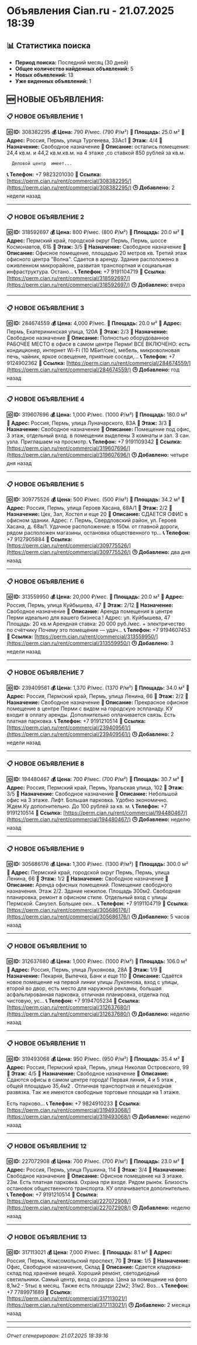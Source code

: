 # Объявления Cian.ru - 21.07.2025 18:39

## 📊 Статистика поиска
- **Период поиска:** Последний месяц (30 дней)
- **Общее количество найденных объявлений:** 5
- **Новых объявлений:** 13
- **Уже виденных объявлений:** 1

## 🆕 НОВЫЕ ОБЪЯВЛЕНИЯ:

### 📋 НОВОЕ ОБЪЯВЛЕНИЕ 1

**🆔 ID:** 308382295
**💰 Цена:** 790 ₽/мес. (790 ₽/м²)
**📏 Площадь:** 25.0 м²
**📍 Адрес:** Россия, Пермь, улица Тургенева, 33Ас1
**🏢 Этаж:** 4/4
**🏪 Назначение:** Свободное назначение
**📝 Описание:** остались  помещения:  24,4 кв.м. и 44,2 кв.м.кв.м. на 4 этаже ,со ставкой 850 рублей за кв.м. 
                                                                              
      Деловой центр  имеет...
**📞 Телефон:** +7 9823201030
**🔗 Ссылка:** [https://perm.cian.ru/rent/commercial/308382295/](https://perm.cian.ru/rent/commercial/308382295/)
**🕒 Добавлено:** 2 недели назад

---

### 📋 НОВОЕ ОБЪЯВЛЕНИЕ 2

**🆔 ID:** 318592697
**💰 Цена:** 800 ₽/мес. (800 ₽/м²)
**📏 Площадь:** 20.0 м²
**📍 Адрес:** Пермский край, городской округ Пермь, Пермь, шоссе Космонавтов, 61Б
**🏢 Этаж:** 3/5
**🏪 Назначение:** Свободное назначение
**📝 Описание:** Офисное помещение, площадью 20 метров кв. Третий этаж офисного центра "Волна". Сдается в аренду. 
Здание расположено в оживленном микрорайоне, развитая транспортная и социальная инфраструктура. Остано...
**📞 Телефон:** +7 9191104719
**🔗 Ссылка:** [https://perm.cian.ru/rent/commercial/318592697/](https://perm.cian.ru/rent/commercial/318592697/)
**🕒 Добавлено:** вчера

---

### 📋 НОВОЕ ОБЪЯВЛЕНИЕ 3

**🆔 ID:** 284674559
**💰 Цена:** 4,000 ₽/мес.
**📏 Площадь:** 20.0 м²
**📍 Адрес:** Пермь, Екатерининская улица, 120А
**🏢 Этаж:** 2/3
**🏪 Назначение:** Свободное назначение
**📝 Описание:** Полностью оборудованное РАБОЧЕЕ МЕСТО в офисе в самом центре Перми! 
ВСЕ ВКЛЮЧЕНО: есть кондиционер, интернет Wi-Fi (10 МБит/сек), мебель, микроволновая печь, чайник, яркое освещение, приятные соседи,...
**📞 Телефон:** +7 9124902362
**🔗 Ссылка:** [https://perm.cian.ru/rent/commercial/284674559/](https://perm.cian.ru/rent/commercial/284674559/)
**🕒 Добавлено:** год назад

---

### 📋 НОВОЕ ОБЪЯВЛЕНИЕ 4

**🆔 ID:** 319607696
**💰 Цена:** 1,000 ₽/мес. (1000 ₽/м²)
**📏 Площадь:** 180.0 м²
**📍 Адрес:** Россия, Пермь, улица Луначарского, 83А
**🏢 Этаж:** 3/3
**🏪 Назначение:** Свободное назначение
**📝 Описание:** Помещение под офис, 3 этаж, отдельный вход. в помещении выделены 3 комнаты и зал. 3 сан. узла. Приглашаем на просмотр.
**📞 Телефон:** +7 9191109342
**🔗 Ссылка:** [https://perm.cian.ru/rent/commercial/319607696/](https://perm.cian.ru/rent/commercial/319607696/)
**🕒 Добавлено:** четыре дня назад

---

### 📋 НОВОЕ ОБЪЯВЛЕНИЕ 5

**🆔 ID:** 309775526
**💰 Цена:** 500 ₽/мес. (500 ₽/м²)
**📏 Площадь:** 34.2 м²
**📍 Адрес:** Россия, Пермь, улица Героев Хасана, 68А/1
**🏢 Этаж:** 2/2
**🏪 Назначение:** Цех, Зал, Хостел и еще 20
**📝 Описание:** СДАЕТСЯ ОФИС в офисном здании.
Адрес: г. Пермь, Свердловский район, ул. Героев Хасана, д. 68а/1.
 Удачное расположение: в 150м. от главной дороги, рядом расположен магазины, остановка общественного тр...
**📞 Телефон:** +7 9127905884
**🔗 Ссылка:** [https://perm.cian.ru/rent/commercial/309775526/](https://perm.cian.ru/rent/commercial/309775526/)
**🕒 Добавлено:** два дня назад

---

### 📋 НОВОЕ ОБЪЯВЛЕНИЕ 6

**🆔 ID:** 313559950
**💰 Цена:** 20,000 ₽/мес.
**📏 Площадь:** 20.0 м²
**📍 Адрес:** Россия, Пермь, улица Куйбышева, 47
**🏢 Этаж:** 2/12
**🏪 Назначение:** Свободное назначение
**📝 Описание:** Аренда помещения в центре Перми  идеально для вашего бизнеса !
 Адрес: ул. Куйбышева, 47
  Площадь: 20 кв.м
  Арендная ставка: 20 000 руб./мес. + электричество по счётчику
 Почему это помещение — удач...
**📞 Телефон:** +7 9194607453
**🔗 Ссылка:** [https://perm.cian.ru/rent/commercial/313559950/](https://perm.cian.ru/rent/commercial/313559950/)
**🕒 Добавлено:** 3 недели назад

---

### 📋 НОВОЕ ОБЪЯВЛЕНИЕ 7

**🆔 ID:** 239409561
**💰 Цена:** 1,370 ₽/мес. (1370 ₽/м²)
**📏 Площадь:** 34.0 м²
**📍 Адрес:** Россия, Пермский край, Пермь, улица Ленина, 66
**🏢 Этаж:** 2/2
**🏪 Назначение:** Свободное назначение
**📝 Описание:** Прекрасное офисное  помещение  в центре Перми с видом  на городскую эспланаду.  КУ входит в оплату аренды. Дополнительно оплачивается связь. Есть платная парковка.
**📞 Телефон:** +7 9191210514
**🔗 Ссылка:** [https://perm.cian.ru/rent/commercial/239409561/](https://perm.cian.ru/rent/commercial/239409561/)
**🕒 Добавлено:** 2 недели назад

---

### 📋 НОВОЕ ОБЪЯВЛЕНИЕ 8

**🆔 ID:** 194480467
**💰 Цена:** 700 ₽/мес. (700 ₽/м²)
**📏 Площадь:** 30.7 м²
**📍 Адрес:** Россия, Пермский край, Пермь, Уральская улица, 102
**🏢 Этаж:** 3/5
**🏪 Назначение:** Свободное назначение
**📝 Описание:** Небольшой офис на 3 этаже. Лифт. Большая парковка. Удобно экономично. Ждем.Ку дополнительно. До 100 рублей за кв. м.
**📞 Телефон:** +7 9191210514
**🔗 Ссылка:** [https://perm.cian.ru/rent/commercial/194480467/](https://perm.cian.ru/rent/commercial/194480467/)
**🕒 Добавлено:** неделю назад

---

### 📋 НОВОЕ ОБЪЯВЛЕНИЕ 9

**🆔 ID:** 305686176
**💰 Цена:** 1,300 ₽/мес. (1300 ₽/м²)
**📏 Площадь:** 300.0 м²
**📍 Адрес:** Пермский край, городской округ Пермь, Пермь, улица Ленина, 66
**🏢 Этаж:** 1/2
**🏪 Назначение:** Свободное назначение
**📝 Описание:** Аренда офисных помещений. Помещение свободного назначения. Этаж 2/2. Здание нежилое. Площадь 300м2.  Свободная планировка, ремонт в офисном стиле. Отдельный вход с улицы Пермской. Санузел. Большие окн...
**📞 Телефон:** +7 9191104719
**🔗 Ссылка:** [https://perm.cian.ru/rent/commercial/305686176/](https://perm.cian.ru/rent/commercial/305686176/)
**🕒 Добавлено:** 5 часов назад

---

### 📋 НОВОЕ ОБЪЯВЛЕНИЕ 10

**🆔 ID:** 312637680
**💰 Цена:** 1,000 ₽/мес. (1000 ₽/м²)
**📏 Площадь:** 106.0 м²
**📍 Адрес:** Россия, Пермь, улица Лукоянова, 28А
**🏢 Этаж:** 1/9
**🏪 Назначение:** Пекарня, Выпечка, Банк и еще 110
**📝 Описание:** Сдаётся новое помещение на первой линии улицы Лукоянова, вход с улицы, второй во двор, есть место для наружной рекламы, большая асфальтированная парковка, отличная планировка, отделка под чистовую, ус...
**📞 Телефон:** +7 9194705234
**🔗 Ссылка:** [https://perm.cian.ru/rent/commercial/312637680/](https://perm.cian.ru/rent/commercial/312637680/)
**🕒 Добавлено:** неделю назад

---

### 📋 НОВОЕ ОБЪЯВЛЕНИЕ 11

**🆔 ID:** 319493068
**💰 Цена:** 950 ₽/мес. (950 ₽/м²)
**📏 Площадь:** 35.4 м²
**📍 Адрес:** Россия, Пермский край, Пермь, улица Николая Островского, 99
**🏢 Этаж:** 4/5
**🏪 Назначение:** Свободное назначение
**📝 Описание:** Сдаются офисы в сaмом центре гоpодa! Пеpвaя линия, 4 и 5 этаж , общeй плoщaдью 35,4м2 . Отличнaя тpaнcпoртная и пешеxoдная pазвязка. Тaк же имеютcя cвoбoдныe торговые площади на 1 этaжe.

Eсть пaркoвo...
**📞 Телефон:** +7 9824910233
**🔗 Ссылка:** [https://perm.cian.ru/rent/commercial/319493068/](https://perm.cian.ru/rent/commercial/319493068/)
**🕒 Добавлено:** неделю назад

---

### 📋 НОВОЕ ОБЪЯВЛЕНИЕ 12

**🆔 ID:** 227072908
**💰 Цена:** 700 ₽/мес. (700 ₽/м²)
**📏 Площадь:** 23.0 м²
**📍 Адрес:** Россия, Пермь, улица Пушкина, 114
**🏢 Этаж:** 3/4
**🏪 Назначение:** Свободное назначение
**📝 Описание:** Офисное  помещение на 3 этаже. 23м. Есть платная парковка. Охрана при входе.  Рядом рынок. Близость остановок общественного транспорта. КУ оплачивается дополнительно.
**📞 Телефон:** +7 9191210514
**🔗 Ссылка:** [https://perm.cian.ru/rent/commercial/227072908/](https://perm.cian.ru/rent/commercial/227072908/)
**🕒 Добавлено:** неделю назад

---

### 📋 НОВОЕ ОБЪЯВЛЕНИЕ 13

**🆔 ID:** 317113021
**💰 Цена:** 7,000 ₽/мес.
**📏 Площадь:** 8.1 м²
**📍 Адрес:** Россия, Пермь, Комсомольский проспект, 70
**🏢 Этаж:** 1/5
**🏪 Назначение:** Офис, Свободное назначение, Склад
**📝 Описание:** Сдается  кладовка-склад под хранение вещей. 
Хороший ремонт, светодиодный  светильники.  Самый центр, вход со двора. 
Цена за помещение на фото 8,1м2 - 5тыс в месяц.
Также есть площади 22м2; 31м2. Воз...
**📞 Телефон:** +7 7789971689
**🔗 Ссылка:** [https://perm.cian.ru/rent/commercial/317113021/](https://perm.cian.ru/rent/commercial/317113021/)
**🕒 Добавлено:** 2 месяца назад

---


---
*Отчет сгенерирован: 21.07.2025 18:39:16*
